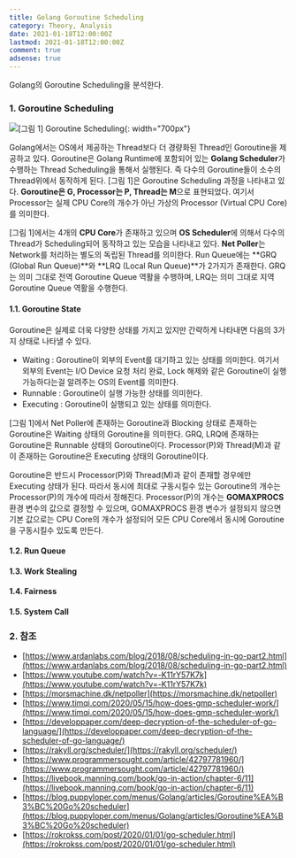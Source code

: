 ```yaml
---
title: Golang Goroutine Scheduling
category: Theory, Analysis
date: 2021-01-18T12:00:00Z
lastmod: 2021-01-18T12:00:00Z
comment: true
adsense: true
---
```


Golang의 Goroutine Scheduling을 분석한다.

### 1. Goroutine Scheduling


![[그림 1] Goroutine Scheduling]({{site.baseurl}}/images/theory_analysis/Golang_Goroutine_Scheduling/Golang_Goroutine_Scheduling.PNG){: width="700px"}

Golang에서는 OS에서 제공하는 Thread보다 더 경량화된 Thread인 Goroutine을 제공하고 있다. Goroutine은 Golang Runtime에 포함되어 있는 **Golang Scheduler**가 수행하는 Thread Scheduling을 통해서 실행된다. 즉 다수의 Goroutine들이 소수의 Thread위에서 동작하게 된다. [그림 1]은 Goroutine Scheduling 과정을 나타내고 있다. **Goroutine은 G, Processor는 P, Thread는 M**으로 표현되었다. 여기서 Processor는 실제 CPU Core의 개수가 아닌 가상의 Processor (Virtual CPU Core)를 의미한다.

[그림 1]에서는 4개의 **CPU Core**가 존재하고 있으며 **OS Scheduler**에 의해서 다수의 Thread가 Scheduling되어 동작하고 있는 모습을 나타내고 있다. **Net Poller**는 Network를 처리하는 별도의 독립된 Thread를 의미한다. Run Queue에는 **GRQ (Global Run Queue)**와 **LRQ (Local Run Queue)**가 2가지가 존재한다. GRQ는 의미 그대로 전역 Goroutine Queue 역활을 수행하며, LRQ는 의미 그대로 지역 Goroutine Queue 역활을 수행한다.

#### 1.1. Goroutine State

Goroutine은 실제로 더욱 다양한 상태를 가지고 있지만 간략하게 나타내면 다음의 3가지 상태로 나타낼 수 있다.

* Waiting : Goroutine이 외부의 Event를 대기하고 있는 상태를 의미한다. 여기서 외부의 Event는 I/O Device 요청 처리 완료, Lock 해제와 같은 Goroutine이 실행 가능하다는걸 알려주는 OS의 Event를 의미한다.
* Runnable : Goroutine이 실행 가능한 상태를 의미한다.
* Executing : Goroutine이 실행되고 있는 상태를 의미한다.

[그림 1]에서 Net Poller에 존재하는 Goroutine과 Blocking 상태로 존재하는 Goroutine은 Waiting 상태의 Goroutine을 의미한다. GRQ, LRQ에 존재하는 Goroutine은 Runnable 상태의 Goroutine이다. Processor(P)와 Thread(M)과 같이 존재하는 Goroutine은 Executing 상태의 Goroutine이다.

Goroutine은 반드시 Processor(P)와 Thread(M)과 같이 존재할 경우에만 Executing 상태가 된다. 따라서 동시에 최대로 구동시킬수 있는 Goroutine의 개수는 Processor(P)의 개수에 따라서 정해진다. Processor(P)의 개수는 **GOMAXPROCS** 환경 변수의 값으로 결정할 수 있으며, GOMAXPROCS 환경 변수가 설정되지 않으면 기본 값으로는 CPU Core의 개수가 설정되어 모든 CPU Core에서 동시에 Goroutine을 구동시킬수 있도록 만든다.

#### 1.2. Run Queue

#### 1.3. Work Stealing

#### 1.4. Fairness

#### 1.5. System Call

### 2. 참조

* [https://www.ardanlabs.com/blog/2018/08/scheduling-in-go-part2.html](https://www.ardanlabs.com/blog/2018/08/scheduling-in-go-part2.html)
* [https://www.youtube.com/watch?v=-K11rY57K7k](https://www.youtube.com/watch?v=-K11rY57K7k)
* [https://morsmachine.dk/netpoller](https://morsmachine.dk/netpoller)
* [https://www.timqi.com/2020/05/15/how-does-gmp-scheduler-work/](https://www.timqi.com/2020/05/15/how-does-gmp-scheduler-work/)
* [https://developpaper.com/deep-decryption-of-the-scheduler-of-go-language/](https://developpaper.com/deep-decryption-of-the-scheduler-of-go-language/)
* [https://rakyll.org/scheduler/](https://rakyll.org/scheduler/)
* [https://www.programmersought.com/article/42797781960/](https://www.programmersought.com/article/42797781960/)
* [https://livebook.manning.com/book/go-in-action/chapter-6/11](https://livebook.manning.com/book/go-in-action/chapter-6/11)
* [https://blog.puppyloper.com/menus/Golang/articles/Goroutine%EA%B3%BC%20Go%20scheduler](https://blog.puppyloper.com/menus/Golang/articles/Goroutine%EA%B3%BC%20Go%20scheduler)
* [https://rokrokss.com/post/2020/01/01/go-scheduler.html](https://rokrokss.com/post/2020/01/01/go-scheduler.html)

